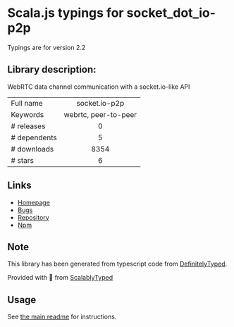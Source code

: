 
# Scala.js typings for socket_dot_io-p2p

Typings are for version 2.2

## Library description:
WebRTC data channel communication with a socket.io-like API

|                    |                 |
| ------------------ | :-------------: |
| Full name          | socket.io-p2p |
| Keywords           | webrtc, peer-to-peer |
| # releases         | 0 |
| # dependents       | 5 |
| # downloads        | 8354 |
| # stars            | 6 |

## Links
- [Homepage](https://github.com/socketio/socket.io-p2p)
- [Bugs](https://github.com/socketio/socket.io-p2p/issues)
- [Repository](https://github.com/socketio/socket.io-p2p)
- [Npm](https://www.npmjs.com/package/socket.io-p2p)
    


## Note
This library has been generated from typescript code from [DefinitelyTyped](https://definitelytyped.org).

Provided with :purple_heart: from [ScalablyTyped](https://github.com/oyvindberg/ScalablyTyped)

## Usage
See [the main readme](../../readme.md) for instructions.


